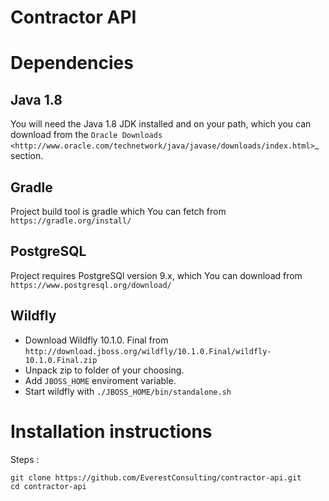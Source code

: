 # Contractor API

Dependencies
============

Java 1.8
--------

You will need the Java 1.8 JDK installed and on your path, which you can download from the `Oracle Downloads <http://www.oracle.com/technetwork/java/javase/downloads/index.html>`_ section.

Gradle
------

Project build tool is gradle which You can fetch from `https://gradle.org/install/`

PostgreSQL
----------

Project requires PostgreSQl version 9.x, which You can download from `https://www.postgresql.org/download/`

Wildfly
-------

- Download Wildfly 10.1.0. Final from `http://download.jboss.org/wildfly/10.1.0.Final/wildfly-10.1.0.Final.zip`
- Unpack zip to folder of your choosing.
- Add `JBOSS_HOME` enviroment variable.
- Start wildfly with `./JBOSS_HOME/bin/standalone.sh`

Installation instructions
=========================

Steps :

    git clone https://github.com/EverestConsulting/contractor-api.git
    cd contractor-api
